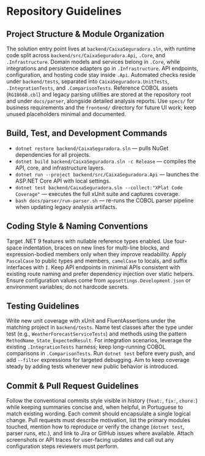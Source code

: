 # Repository Guidelines

## Project Structure & Module Organization
The solution entry point lives at `backend/CaixaSeguradora.sln`, with runtime code split across `backend/src/CaixaSeguradora.Api`, `.Core`, and `.Infrastructure`. Domain models and services belong in `.Core`, while integrations and persistence adapters go in `.Infrastructure`. API endpoints, configuration, and hosting code stay inside `.Api`. Automated checks reside under `backend/tests`, separated into `CaixaSeguradora.UnitTests`, `.IntegrationTests`, and `.ComparisonTests`. Reference COBOL assets (`RG1866B.cbl`) and legacy parsing utilities are stored at the repository root and under `docs/parser`, alongside detailed analysis reports. Use `specs/` for business requirements and the `frontend/` directory for future UI work; keep unused placeholders minimal and documented.

## Build, Test, and Development Commands
- `dotnet restore backend/CaixaSeguradora.sln` — pulls NuGet dependencies for all projects.
- `dotnet build backend/CaixaSeguradora.sln -c Release` — compiles the API, core, and infrastructure layers.
- `dotnet run --project backend/src/CaixaSeguradora.Api` — launches the ASP.NET Core API with local settings.
- `dotnet test backend/CaixaSeguradora.sln --collect:"XPlat Code Coverage"` — executes the full xUnit suite and captures coverage.
- `bash docs/parser/run-parser.sh` — re-runs the COBOL parser pipeline when updating legacy analysis artifacts.

## Coding Style & Naming Conventions
Target .NET 9 features with nullable reference types enabled. Use four-space indentation, braces on new lines for multi-line blocks, and expression-bodied members only when they improve readability. Apply `PascalCase` to public types and members, `camelCase` to locals, and suffix interfaces with `I`. Keep API endpoints in minimal APIs consistent with existing route naming and prefer dependency injection over static helpers. Ensure configuration values come from `appsettings.Development.json` or environment variables; do not hardcode secrets.

## Testing Guidelines
Write new unit coverage with xUnit and FluentAssertions under the matching project in `backend/tests`. Name test classes after the type under test (e.g., `WeatherForecastServiceTests`) and methods using the pattern `MethodName_State_ExpectedResult`. For integration scenarios, leverage the existing `.IntegrationTests` harness; keep long-running COBOL comparisons in `.ComparisonTests`. Run `dotnet test` before every push, and add `--filter` expressions for targeted debugging. Aim to keep coverage steady by adding tests whenever new public behavior is introduced.

## Commit & Pull Request Guidelines
Follow the conventional commits style visible in history (`feat:`, `fix:`, `chore:`) while keeping summaries concise and, when helpful, in Portuguese to match existing wording. Each commit should encapsulate a single logical change. Pull requests must describe motivation, list the primary modules touched, mention how to reproduce or verify the change (`dotnet test`, parser runs, etc.), and link to Jira or GitHub issues where available. Attach screenshots or API traces for user-facing updates and call out any configuration steps reviewers must perform.
